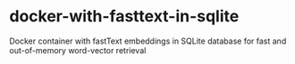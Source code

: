 # docker-with-fasttext-in-sqlite
Docker container with fastText embeddings in SQLite database for fast and out-of-memory word-vector retrieval

